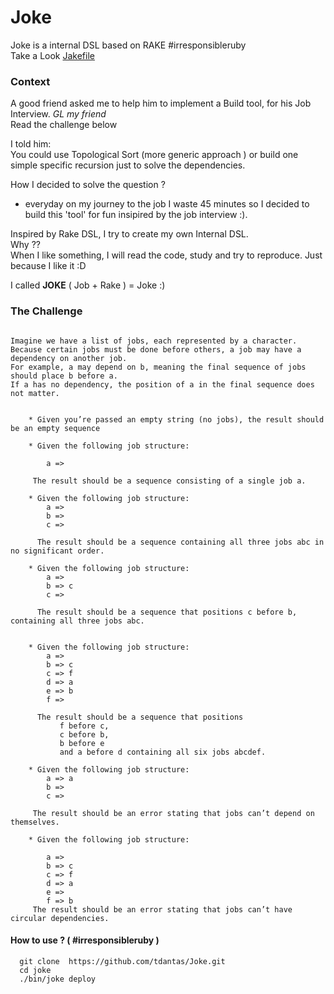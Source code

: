 Joke
====

Joke is a internal DSL based on RAKE #irresponsibleruby  
Take a Look  [Jakefile](https://github.com/tdantas/Joke/blob/master/Jokefile)

###  Context  
A good friend asked me to help him to implement a Build tool, for his Job Interview. *GL my friend*   
Read the challenge below

I told him:    
  You could use Topological Sort (more generic approach ) or build one simple specific recursion just to solve the dependencies.

How I decided to solve the question ?  
 - everyday on my journey to the job I waste 45 minutes so I decided to build this 'tool' for fun insipired by the job interview :).

Inspired by Rake DSL, I try to create my own Internal DSL.   
Why ??   
When I like something, I will read the code, study and try to reproduce. Just because I like it :D     

I called **JOKE** ( Job + Rake ) = Joke :)


### The Challenge

````

Imagine we have a list of jobs, each represented by a character.  
Because certain jobs must be done before others, a job may have a dependency on another job.
For example, a may depend on b, meaning the final sequence of jobs should place b before a. 
If a has no dependency, the position of a in the final sequence does not matter.


  	* Given you’re passed an empty string (no jobs), the result should be an empty sequence

  	* Given the following job structure:
  	
  	  	a =>
  	
  	 The result should be a sequence consisting of a single job a.
  	 
  	* Given the following job structure:
      	a => 
      	b => 
      	c =>
     
      The result should be a sequence containing all three jobs abc in no significant order.
      
   	* Given the following job structure:
   		a =>
		b => c 
		c => 
	  
	  The result should be a sequence that positions c before b, containing all three jobs abc.	 
	  

	* Given the following job structure:
		a =>
		b => c
		c => f
		d => a
		e => b
		f =>
	 
	  The result should be a sequence that positions 
           f before c,
           c before b,
           b before e
           and a before d containing all six jobs abcdef.
	 
	* Given the following job structure:
		a => a
		b =>
		c =>

	 The result should be an error stating that jobs can’t depend on themselves. 
	
	* Given the following job structure:
	
		a =>
		b => c
		c => f
		d => a
		e =>
		f => b
	 The result should be an error stating that jobs can’t have circular dependencies.
````

#### How to use ? ( #irresponsibleruby )
 
````
  git clone  https://github.com/tdantas/Joke.git
  cd joke
  ./bin/joke deploy
   
````
